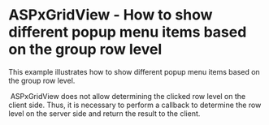 # ASPxGridView - How to show different popup menu items based on the group row level


<p>This example illustrates how to show different popup menu items based on the group row level. </p><p> ASPxGridView does not allow determining the clicked row level on the client side. Thus, it is necessary to perform a callback to determine the row level on the server side and return the result to the client.</p>

<br/>


